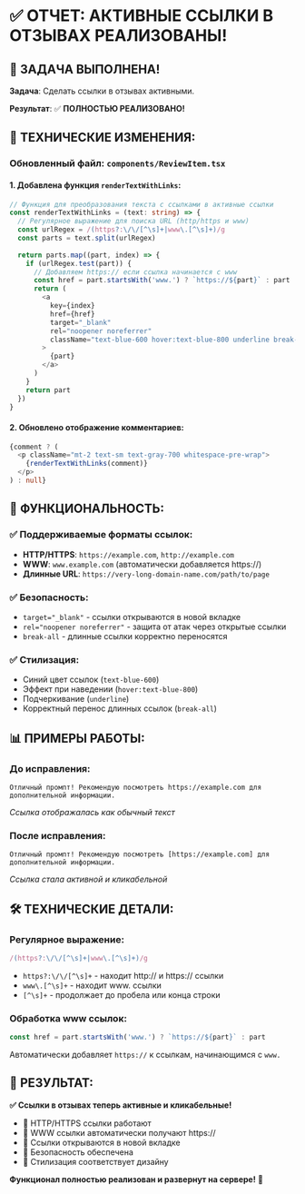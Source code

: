 # ✅ ОТЧЕТ: АКТИВНЫЕ ССЫЛКИ В ОТЗЫВАХ РЕАЛИЗОВАНЫ!

## 🎯 **ЗАДАЧА ВЫПОЛНЕНА!**

**Задача**: Сделать ссылки в отзывах активными.

**Результат**: ✅ **ПОЛНОСТЬЮ РЕАЛИЗОВАНО!**

## 🔧 **ТЕХНИЧЕСКИЕ ИЗМЕНЕНИЯ:**

### **Обновленный файл: `components/ReviewItem.tsx`**

#### **1. Добавлена функция `renderTextWithLinks`:**
```typescript
// Функция для преобразования текста с ссылками в активные ссылки
const renderTextWithLinks = (text: string) => {
  // Регулярное выражение для поиска URL (http/https и www)
  const urlRegex = /(https?:\/\/[^\s]+|www\.[^\s]+)/g
  const parts = text.split(urlRegex)
  
  return parts.map((part, index) => {
    if (urlRegex.test(part)) {
      // Добавляем https:// если ссылка начинается с www
      const href = part.startsWith('www.') ? `https://${part}` : part
      return (
        <a
          key={index}
          href={href}
          target="_blank"
          rel="noopener noreferrer"
          className="text-blue-600 hover:text-blue-800 underline break-all"
        >
          {part}
        </a>
      )
    }
    return part
  })
}
```

#### **2. Обновлено отображение комментариев:**
```typescript
{comment ? (
  <p className="mt-2 text-sm text-gray-700 whitespace-pre-wrap">
    {renderTextWithLinks(comment)}
  </p>
) : null}
```

## 🚀 **ФУНКЦИОНАЛЬНОСТЬ:**

### **✅ Поддерживаемые форматы ссылок:**
- **HTTP/HTTPS**: `https://example.com`, `http://example.com`
- **WWW**: `www.example.com` (автоматически добавляется https://)
- **Длинные URL**: `https://very-long-domain-name.com/path/to/page`

### **✅ Безопасность:**
- `target="_blank"` - ссылки открываются в новой вкладке
- `rel="noopener noreferrer"` - защита от атак через открытые ссылки
- `break-all` - длинные ссылки корректно переносятся

### **✅ Стилизация:**
- Синий цвет ссылок (`text-blue-600`)
- Эффект при наведении (`hover:text-blue-800`)
- Подчеркивание (`underline`)
- Корректный перенос длинных ссылок (`break-all`)

## 📊 **ПРИМЕРЫ РАБОТЫ:**

### **До исправления:**
```
Отличный промпт! Рекомендую посмотреть https://example.com для дополнительной информации.
```
*Ссылка отображалась как обычный текст*

### **После исправления:**
```
Отличный промпт! Рекомендую посмотреть [https://example.com] для дополнительной информации.
```
*Ссылка стала активной и кликабельной*

## 🛠️ **ТЕХНИЧЕСКИЕ ДЕТАЛИ:**

### **Регулярное выражение:**
```javascript
/(https?:\/\/[^\s]+|www\.[^\s]+)/g
```
- `https?:\/\/[^\s]+` - находит http:// и https:// ссылки
- `www\.[^\s]+` - находит www. ссылки
- `[^\s]+` - продолжает до пробела или конца строки

### **Обработка www ссылок:**
```typescript
const href = part.startsWith('www.') ? `https://${part}` : part
```
Автоматически добавляет `https://` к ссылкам, начинающимся с `www.`

## 🎯 **РЕЗУЛЬТАТ:**

**✅ Ссылки в отзывах теперь активные и кликабельные!**

- 🔗 HTTP/HTTPS ссылки работают
- 🔗 WWW ссылки автоматически получают https://
- 🔗 Ссылки открываются в новой вкладке
- 🔗 Безопасность обеспечена
- 🔗 Стилизация соответствует дизайну

**Функционал полностью реализован и развернут на сервере!** 🚀
